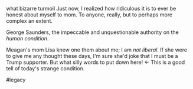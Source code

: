 what bizarre turmoil
Just now, I realized how ridiculous it is to ever be honest about myself to mom. To anyone, really, but to perhaps more complex an extent.

George Saunders, the impeccable and unquestionable authority on the *human condition*.

Meagan's mom Lisa knew one them about me; I am *not liberal*. If she were to give me any thought these days, I'm sure she'd joke that I must be a Trump supporter. But what silly words to put down here! <- This is a good tell of today's strange condition.

#legacy